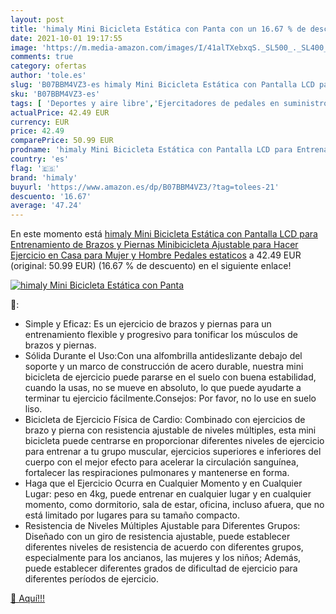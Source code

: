 ```yaml
---
layout: post
title: 'himaly Mini Bicicleta Estática con Panta con un 16.67 % de descuento'
date: 2021-10-01 19:17:55
image: 'https://m.media-amazon.com/images/I/41alTXebxqS._SL500_._SL400_.jpg'
comments: true
category: ofertas
author: 'tole.es'
slug: 'B07BBM4VZ3-es himaly Mini Bicicleta Estática con Pantalla LCD para...'
sku: 'B07BBM4VZ3-es'
tags: [ 'Deportes y aire libre','Ejercitadores de pedales en suministros y equipo médicos','Fitness y ejercicio','Máquinas de cardio para fitness','bicicleta','himaly', ]
actualPrice: 42.49 EUR
currency: EUR
price: 42.49
comparePrice: 50.99 EUR
prodname: 'himaly Mini Bicicleta Estática con Pantalla LCD para Entrenamiento de Brazos y Piernas Minibicicleta Ajustable para Hacer Ejercicio en Casa para Mujer y Hombre  Pedales estaticos'
country: 'es'
flag: '🇪🇸'
brand: 'himaly'
buyurl: 'https://www.amazon.es/dp/B07BBM4VZ3/?tag=tolees-21'
descuento: '16.67'
average: '47.24'
---
```


En este momento está [himaly Mini Bicicleta Estática con Pantalla LCD para Entrenamiento de Brazos y Piernas Minibicicleta Ajustable para Hacer Ejercicio en Casa para Mujer y Hombre  Pedales estaticos](https://www.amazon.es/dp/B07BBM4VZ3/?tag=tolees-21) a 42.49 EUR (original: 50.99 EUR) (16.67 %  de descuento) en el siguiente enlace!

[![himaly Mini Bicicleta Estática con Panta](https://m.media-amazon.com/images/I/41alTXebxqS._SL500_._SL400_.jpg)](https://www.amazon.es/dp/B07BBM4VZ3/?tag=tolees-21)

🔎:

- Simple y Eficaz: Es un ejercicio de brazos y piernas para un entrenamiento flexible y progresivo para tonificar los músculos de brazos y piernas.
- Sólida Durante el Uso:Con una alfombrilla antideslizante debajo del soporte y un marco de construcción de acero durable, nuestra mini bicicleta de ejercicio puede pararse en el suelo con buena estabilidad, cuando la usas, no se mueve en absoluto, lo que puede ayudarte a terminar tu ejercicio fácilmente.Consejos: Por favor, no lo use en suelo liso.
- Bicicleta de Ejercicio Física de Cardio: Combinado con ejercicios de brazo y pierna con resistencia ajustable de niveles múltiples, esta mini bicicleta puede centrarse en proporcionar diferentes niveles de ejercicio para entrenar a tu grupo muscular, ejercicios superiores e inferiores del cuerpo con el mejor efecto para acelerar la circulación sanguínea, fortalecer las respiraciones pulmonares y mantenerse en forma.
- Haga que el Ejercicio Ocurra en Cualquier Momento y en Cualquier Lugar: peso en 4kg, puede entrenar en cualquier lugar y en cualquier momento, como dormitorio, sala de estar, oficina, incluso afuera, que no está limitado por lugares para su tamaño compacto.
- Resistencia de Niveles Múltiples Ajustable para Diferentes Grupos: Diseñado con un giro de resistencia ajustable, puede establecer diferentes niveles de resistencia de acuerdo con diferentes grupos, especialmente para los ancianos, las mujeres y los niños; Además, puede establecer diferentes grados de dificultad de ejercicio para diferentes períodos de ejercicio.

[🛒 Aquí!!!](https://www.amazon.es/dp/B07BBM4VZ3/?tag=tolees-21)
